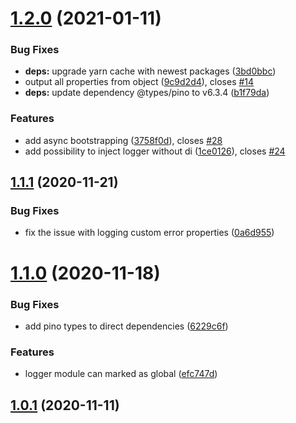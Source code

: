 # [1.2.0](https://github.com/seedium/nestjs-universal-logger/compare/1.1.1...1.2.0) (2021-01-11)


### Bug Fixes

* **deps:** upgrade yarn cache with newest packages ([3bd0bbc](https://github.com/seedium/nestjs-universal-logger/commit/3bd0bbc87ce34a605cfe8be1a40612fba3ecdf7e))
* output all properties from object ([9c9d2d4](https://github.com/seedium/nestjs-universal-logger/commit/9c9d2d4d2d621073010f53422f41e1ab46b1d603)), closes [#14](https://github.com/seedium/nestjs-universal-logger/issues/14)
* **deps:** update dependency @types/pino to v6.3.4 ([b1f79da](https://github.com/seedium/nestjs-universal-logger/commit/b1f79da3d42aa4a8b8df0272c2c3d101249cab90))


### Features

* add async bootstrapping ([3758f0d](https://github.com/seedium/nestjs-universal-logger/commit/3758f0d13cd362e9895422ffc163a1345601c738)), closes [#28](https://github.com/seedium/nestjs-universal-logger/issues/28)
* add possibility to inject logger without di ([1ce0126](https://github.com/seedium/nestjs-universal-logger/commit/1ce012638065ab4f0fdb9284607d967df157557c)), closes [#24](https://github.com/seedium/nestjs-universal-logger/issues/24)

## [1.1.1](https://github.com/seedium/nestjs-universal-logger/compare/1.1.0...1.1.1) (2020-11-21)


### Bug Fixes

* fix the issue with logging custom error properties ([0a6d955](https://github.com/seedium/nestjs-universal-logger/commit/0a6d955be7b4884b329675ff4abc0fd6f2bb3c13))



# [1.1.0](https://github.com/seedium/nestjs-universal-logger/compare/1.1.0...1.1.1) (2020-11-18)


### Bug Fixes

* add pino types to direct dependencies ([6229c6f](https://github.com/seedium/nestjs-universal-logger/commit/6229c6f7113dd273357441a7ed7121fcd2ee1081))


### Features

* logger module can marked as global ([efc747d](https://github.com/seedium/nestjs-universal-logger/commit/efc747dcaf69b57ed31866b80a9c9a8097528529))



## [1.0.1](https://github.com/seedium/nestjs-universal-logger/compare/1.1.0...1.1.1) (2020-11-11)

